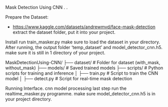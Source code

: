 Mask Detection Using CNN . . 

Prepare the Dataset:
- https://www.kaggle.com/datasets/andrewmvd/face-mask-detection
extract the dataset folder, put it into your project.

Install
run train_masker.py make sure to load the dataset in your directory.
After running, the output folder ‘temp_dataset’ and model_detector_cnn.h5. make sure it is still in 1 directory of your project.

MaskDetectionUsing-CNN/
├── dataset/                # Folder for dataset (with_mask, without_mask)
├── models/                 # Saved trained models
├── scripts/                # Python scripts for training and inference
│   ├── train.py            # Script to train the CNN model
│   ├── detect.py           # Script for real-time mask detection


Running Interface. 
cnn model processing last step run the realtime_masker.py programme. make sure model_detector_cnn.h5 is in your project directory.






